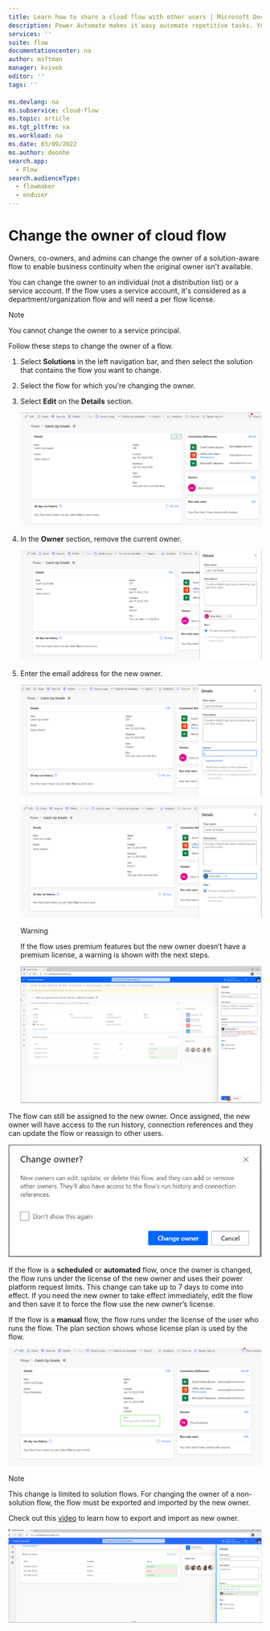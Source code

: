 ```yaml
---
title: Learn how to share a cloud flow with other users | Microsoft Docs
description: Power Automate makes it easy automate repetitive tasks. You can add users or groups as owners, and collaborate with them to design and manage flows.
services: ''
suite: flow
documentationcenter: na
author: msftman
manager: kvivek
editor: ''
tags: ''

ms.devlang: na
ms.subservice: cloud-flow
ms.topic: article
ms.tgt_pltfrm: na
ms.workload: na
ms.date: 03/09/2022
ms.author: deonhe
search.app: 
  - Flow
search.audienceType: 
  - flowmaker
  - enduser
---
```

# Change the owner of cloud flow

Owners, co-owners, and admins can change the owner of a solution-aware flow to enable business continuity when the original owner isn't available.

You can change the owner to an individual (not a distribution list) or a service account. If the flow uses a service account, it's considered as a department/organization flow and will need a per flow license.

>[!NOTE]
>You cannot change the owner to a service principal.

Follow these steps to change the owner of a flow.

1. Select **Solutions** in the left navigation bar, and then select the solution that contains the flow you want to change.
1. Select the flow for which you're changing the owner.
1. Select **Edit** on the **Details** section.

   ![Graphical user interface, application Description automatically generated](media/change-cloud-flow-owner/04084e3f1600f61f723714a54329c54f.png)

1. In the **Owner** section, remove the current owner.

   ![Graphical user interface, application Description automatically generated](media/change-cloud-flow-owner/d8a0028209878ca39c8ab6932a138a3d.png)

1. Enter the email address for the new owner.

   ![Graphical user interface, application Description automatically generated](media/change-cloud-flow-owner/eab1c2f164b2df4c5904e02d77f19814.png)

   ![Graphical user interface, application Description automatically generated](media/change-cloud-flow-owner/cfa6c2d25c708656696867be5841d67d.png)

   >[!WARNING]
   >If the flow uses premium features but the new owner doesn’t have a premium license, a warning is shown with the next steps.

   ![Graphical user interface, application, website Description automatically generated](media/change-cloud-flow-owner/667f46314ac1b6d6255c0a502589b723.png)

The flow can still be assigned to the new owner. Once assigned, the new owner will have access to the run history, connection references and they can update the flow or reassign to other users.

![Graphical user interface, text, application, email Description automatically generated](media/change-cloud-flow-owner/e5cc876b0834b6d166215a8e8941f169.png)

If the flow is a **scheduled** or **automated** flow, once the owner is changed, the flow runs under the license of the new owner and uses their power platform request limits. This change can take up to 7 days to come into effect. If you need the new owner to take effect immediately, edit the flow and then save it to force the flow use the new owner’s license.

If the flow is a **manual** flow, the flow runs under the license of the user who runs the flow. The plan section shows whose license plan is used by the flow.

![Graphical user interface, application Description automatically generated](media/change-cloud-flow-owner/bc757289d2a3f7e6da27acf3d527cc90.png)

>[!NOTE]
>This change is limited to solution flows. For changing the owner of a non-solution flow, the flow must be exported and imported by the new owner.

Check out this [video](https://www.youtube.com/watch?v=K7_xWJvEPUc) to learn how to export and import as new owner.

![Graphical user interface, application Description automatically generated](media/change-cloud-flow-owner/b8d02d26e97291e65373eb118158c77e.png)

